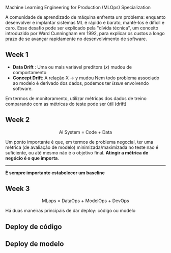 Machine Learning Engineering for Production (MLOps) Specialization

A comunidade de aprendizado de máquina enfrenta um problema: enquanto desenvolver e implantar sistemas ML é rápido e barato, mantê-los é difícil e caro. Esse desafio pode ser explicado pela "dívida técnica", um conceito introduzido por Ward Cunningham em 1992, para explicar os custos a longo prazo de se avançar rapidamente no desenvolvimento de software.

## Week 1

* **Data Drift** : Uma ou mais variável preditora (*x*) mudou de comportamento
* **Concept Drift**: A relação X -> y mudou
Nem todo problema associado ao modelo é derivado dos dados, podemos ter *issue* envolvendo software.

Em termos de monitoramento, utilizar métricas dos dados de treino comparando com as métricas do teste pode ser útil (drift)

## Week 2
$$\text{Ai System = Code + Data}$$

Um ponto importante é que, em termos de problema negocial, ter uma métrica (de avaliação de modelo) minimizada/maximizada no teste nao é suficiente, ou até mesmo não é o objetivo final.
**Atingir a métrica de negócio é o que importa**.

-------------
**É sempre importante estabelecer um baseline**

## Week 3

$$\text{MLops = DataOps + ModelOps + DevOps}$$

Há duas maneiras principais de dar deploy: código ou modelo

## Deploy de código

## Deploy de modelo
